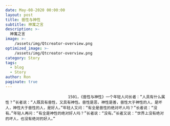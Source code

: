 ```yaml
---
date: May-08-2020 00:00:00
layout: post
title: 兽性与神性
subtitle: 神寓之言
description: >-
  神寓之言
image: >-
    /assets/img/Qtcreator-overview.png
optimized_image: >-
    /assets/img/Qtcreator-overview.png
category: Story
tags:
  - blog
  - Story
author: Ron
paginate: true
---
```


							　　1501，《兽性与神性》一个年轻人问长者：“人具有什么属性？”长者说：“人既具有兽性，又具有神性。兽性是恶，神性是善，兽性大于神性的人，是坏人，神性大于兽性的人，是好人。”年轻人又问：“有全是兽性的绝对坏人吗？”长者说：“没有。”年轻人再问：“有全是神性的绝对好人吗？”长者说：“没有。”长者又说：“世界上没有绝对的坏人，也没有绝对的好人。”
							
							
						
